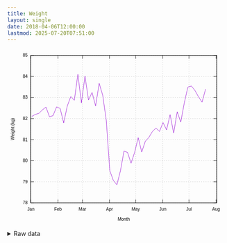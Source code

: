 ```yaml
---
title: Weight
layout: single
date: 2018-04-06T12:00:00
lastmod: 2025-07-20T07:51:00
---
```


<svg width="600" height="480" viewBox="0 0 600 480" xmlns="http://www.w3.org/2000/svg" xmlns:xlink="http://www.w3.org/1999/xlink"><g fill="none"><rect width="600" height="480"/><g stroke="currentColor"><g color="gray" stroke-width=".5"><path class="gridline" d="m64.14 422.4h510.68" stroke="gray" stroke-dasharray="2,4"/></g><g color="black"><path d="m64.14 422.4h9m501.68 0h-9" stroke="#000"/><g transform="translate(55.75 426.3)" fill="#000" font-family="sans-serif" font-size="12" stroke="none" text-anchor="end"><text><tspan font-family="sans-serif">78</tspan></text></g></g><g color="gray" stroke-width=".5"><path class="gridline" d="m64.14 364.63h510.68" stroke="gray" stroke-dasharray="2,4"/></g><g color="black"><path d="m64.14 364.63h9m501.68 0h-9" stroke="#000"/><g transform="translate(55.75,368.53)" fill="#000" font-family="sans-serif" font-size="12" stroke="none" text-anchor="end"><text><tspan font-family="sans-serif">79</tspan></text></g></g><g color="gray" stroke-width=".5"><path class="gridline" d="m64.14 306.86h510.68" stroke="gray" stroke-dasharray="2,4"/></g><g color="black"><path d="m64.14 306.86h9m501.68 0h-9" stroke="#000"/><g transform="translate(55.75,310.76)" fill="#000" font-family="sans-serif" font-size="12" stroke="none" text-anchor="end"><text><tspan font-family="sans-serif">80</tspan></text></g></g><g color="gray" stroke-width=".5"><path class="gridline" d="m64.14 249.09h510.68" stroke="gray" stroke-dasharray="2,4"/></g><g color="black"><path d="m64.14 249.09h9m501.68 0h-9" stroke="#000"/><g transform="translate(55.75,252.99)" fill="#000" font-family="sans-serif" font-size="12" stroke="none" text-anchor="end"><text><tspan font-family="sans-serif">81</tspan></text></g></g><g color="gray" stroke-width=".5"><path class="gridline" d="m64.14 191.32h510.68" stroke="gray" stroke-dasharray="2,4"/></g><g color="black"><path d="m64.14 191.32h9m501.68 0h-9" stroke="#000"/><g transform="translate(55.75,195.22)" fill="#000" font-family="sans-serif" font-size="12" stroke="none" text-anchor="end"><text><tspan font-family="sans-serif">82</tspan></text></g></g><g color="gray" stroke-width=".5"><path class="gridline" d="m64.14 133.55h510.68" stroke="gray" stroke-dasharray="2,4"/></g><g color="black"><path d="m64.14 133.55h9m501.68 0h-9" stroke="#000"/><g transform="translate(55.75,137.45)" fill="#000" font-family="sans-serif" font-size="12" stroke="none" text-anchor="end"><text><tspan font-family="sans-serif">83</tspan></text></g></g><g color="gray" stroke-width=".5"><path class="gridline" d="m64.14 75.78h510.68" stroke="gray" stroke-dasharray="2,4"/></g><g color="black"><path d="m64.14 75.78h9m501.68 0h-9" stroke="#000"/><g transform="translate(55.75,79.68)" fill="#000" font-family="sans-serif" font-size="12" stroke="none" text-anchor="end"><text><tspan font-family="sans-serif">84</tspan></text></g></g><g color="gray" stroke-width=".5"><path class="gridline" d="m64.14 18.01h510.68" stroke="gray" stroke-dasharray="2,4"/></g><g color="black"><path d="m64.14 18.01h9m501.68 0h-9" stroke="#000"/><g transform="translate(55.75,21.91)" fill="#000" font-family="sans-serif" font-size="12" stroke="none" text-anchor="end"><text><tspan font-family="sans-serif">85</tspan></text></g></g><g color="gray" stroke-width=".5"><path class="gridline" d="m64.74 422.4v-404.39" stroke="gray" stroke-dasharray="2,4"/></g><g color="black"><path d="m64.74 422.4v-9m0-395.39v9" stroke="#000"/><g transform="translate(64.74 444.3)" fill="#000" font-family="sans-serif" font-size="12" stroke="none" text-anchor="middle"><text><tspan font-family="sans-serif">Jan</tspan></text></g></g><g color="gray" stroke-width=".5"><path class="gridline" d="m139.04 422.4v-404.39" stroke="gray" stroke-dasharray="2,4"/></g><g color="black"><path d="m139.04 422.4v-9m0-395.39v9" stroke="#000"/><g transform="translate(139.04 444.3)" fill="#000" font-family="sans-serif" font-size="12" stroke="none" text-anchor="middle"><text><tspan font-family="sans-serif">Feb</tspan></text></g></g><g color="gray" stroke-width=".5"><path class="gridline" d="m206.15 422.4v-404.39" stroke="gray" stroke-dasharray="2,4"/></g><g color="black"><path d="m206.15 422.4v-9m0-395.39v9" stroke="#000"/><g transform="translate(206.15 444.3)" fill="#000" font-family="sans-serif" font-size="12" stroke="none" text-anchor="middle"><text><tspan font-family="sans-serif">Mar</tspan></text></g></g><g color="gray" stroke-width=".5"><path class="gridline" d="m280.46 422.4v-404.39" stroke="gray" stroke-dasharray="2,4"/></g><g color="black"><path d="m280.46 422.4v-9m0-395.39v9" stroke="#000"/><g transform="translate(280.46 444.3)" fill="#000" font-family="sans-serif" font-size="12" stroke="none" text-anchor="middle"><text><tspan font-family="sans-serif">Apr</tspan></text></g></g><g color="gray" stroke-width=".5"><path class="gridline" d="m352.36 422.4v-404.39" stroke="gray" stroke-dasharray="2,4"/></g><g color="black"><path d="m352.36 422.4v-9m0-395.39v9" stroke="#000"/><g transform="translate(352.36 444.3)" fill="#000" font-family="sans-serif" font-size="12" stroke="none" text-anchor="middle"><text><tspan font-family="sans-serif">May</tspan></text></g></g><g color="gray" stroke-width=".5"><path class="gridline" d="m426.66 422.4v-404.39" stroke="gray" stroke-dasharray="2,4"/></g><g color="black"><path d="m426.66 422.4v-9m0-395.39v9" stroke="#000"/><g transform="translate(426.66 444.3)" fill="#000" font-family="sans-serif" font-size="12" stroke="none" text-anchor="middle"><text><tspan font-family="sans-serif">Jun</tspan></text></g></g><g color="gray" stroke-width=".5"><path class="gridline" d="m498.57 422.4v-404.39" stroke="gray" stroke-dasharray="2,4"/></g><g color="black"><path d="m498.57 422.4v-9m0-395.39v9" stroke="#000"/><g transform="translate(498.57 444.3)" fill="#000" font-family="sans-serif" font-size="12" stroke="none" text-anchor="middle"><text><tspan font-family="sans-serif">Jul</tspan></text></g></g><g color="gray" stroke-width=".5"><path class="gridline" d="m572.87 422.4v-404.39" stroke="gray" stroke-dasharray="2,4"/></g><g color="black"><path d="m572.87 422.4v-9m0-395.39v9" stroke="#000"/><g transform="translate(572.87 444.3)" fill="#000" font-family="sans-serif" font-size="12" stroke="none" text-anchor="middle"><text><tspan font-family="sans-serif">Aug</tspan></text></g><path d="m64.14 18.01v404.39h510.68v-404.39h-510.68z" stroke="#000"/></g></g></g><g color="black" fill="none" stroke="currentColor"><path d="m67.14 185.54 9.73-5.73 9.73-2.84 9.74-9.57 9.73-7.69 9.74 26.68 9.73-3.23 9.74-23.94 9.73 4.24 9.73 39.62 9.74-45.72 9.73-26.58 9.74 10.18 9.73-71.11 9.73 78.28 9.74-73.26 9.73 65.37 9.74-20.61 9.73 37.18 9.74-62.17 9.73 32.63 9.73 68.33 9.74 138.78 9.73 26.62 9.74 11.85 9.73-38.32 9.73-54.07 9.74 3.71 9.73 29.64 9.74-29.95 9.73-40.14 9.74 39.29 9.73-29.39 9.73-10.46 9.74-16.23 9.73-9.57 9.74 9.32 9.73-24.55 9.73 20.04 9.74-41.57 9.73 50.39 9.74-58.45 9.73 28.4 9.74-52.71 9.73-43.19 9.73-3.1 9.74 12.24 9.73 17.38 9.74 14.68 9.73-35.8" stroke="#9400d3"/></g><g color="black" fill="none"><path d="m64.14 18.01v404.39h510.68v-404.39h-510.68z" stroke="#000"/><g transform="translate(19.18 220.21) rotate(-90)" fill="#000" font-family="sans-serif" font-size="12" text-anchor="middle"><text><tspan font-family="sans-serif">Weight (kg)</tspan></text></g><g transform="translate(319.48 471.3)" fill="#000" font-family="sans-serif" font-size="12" text-anchor="middle"><text><tspan font-family="sans-serif">Month</tspan></text></g></g></svg>

<details><summary>Raw data</summary>
<pre>
2025-01-02,82.1
2025-01-03,82.0
2025-01-04,81.7
2025-01-05,81.6
2025-01-06,82.2
2025-01-07,81.8
2025-01-08,82.0
2025-01-09,81.4
2025-01-10,82.2
2025-01-11,82.0
2025-01-12,81.9
2025-01-13,82.4
2025-01-14,82.4
2025-01-15,82.5
2025-01-16,82.2
2025-01-17,82.1
2025-01-18,82.4
2025-01-19,82.9
2025-01-20,82.7
2025-01-21,82.7
2025-01-22,82.1
2025-01-23,82.3
2025-01-24,82.3
2025-01-25,82.0
2025-01-26,82.0
2025-01-27,82.3
2025-01-28,82.1
2025-01-29,82.8
2025-01-30,82.8
2025-01-31,82.1
2025-02-01,81.9
2025-02-02,83.9
2025-02-03,83.2
2025-02-04,82.1
2025-02-05,82.8
2025-02-06,83.1
2025-02-07,82.1
2025-02-08,81.8
2025-02-09,82.5
2025-02-10,83.5
2025-02-11,82.8
2025-02-12,82.5
2025-02-13,82.0
2025-02-14,82.0
2025-02-15,82.3
2025-02-17,83.8
2025-02-18,82.4
2025-02-19,82.4
2025-02-20,82.9
2025-02-21,82.3
2025-02-22,82.6
2025-02-23,83.2
2025-02-24,84.1
2025-02-25,82.5
2025-02-26,82.3
2025-02-27,82.5
2025-02-28,82.8
2025-03-05,83.7
2025-03-06,83.1
2025-03-07,82.8
2025-03-08,82.9
2025-03-09,83.9
2025-03-10,83.6
2025-03-11,83.9
2025-03-12,83.3
2025-03-13,82.0
2025-03-14,82.8
2025-03-15,82.8
2025-03-18,82.9
2025-03-21,83.5
2025-03-23,82.5
2025-03-24,83.1
2025-03-25,82.9
2025-03-26,83.1
2025-03-27,82.8
2025-03-28,82.1
2025-03-31,80.8
2025-04-01,80.0
2025-04-02,78.8
2025-04-03,78.9
2025-04-04,78.6
2025-04-05,78.9
2025-04-06,79.3
2025-04-07,79.8
2025-04-08,79.8
2025-04-09,78.9
2025-04-10,78.9
2025-04-11,78.7
2025-04-12,79.8
2025-04-13,79.7
2025-04-14,79.6
2025-04-15,80.3
2025-04-17,79.5
2025-04-18,81.0
2025-04-20,79.6
2025-04-21,80.8
2025-04-22,80.1
2025-04-23,80.4
2025-04-24,80.3
2025-04-25,79.8
2025-04-26,80.0
2025-04-27,80.6
2025-04-28,81.0
2025-04-29,80.1
2025-04-30,80.5
2025-05-01,80.3
2025-05-02,80.3
2025-05-03,80.3
2025-05-04,81.2
2025-05-05,80.8
2025-05-06,80.0
2025-05-07,80.6
2025-05-08,80.4
2025-05-09,80.7
2025-05-10,80.8
2025-05-11,81.4
2025-05-12,80.9
2025-05-13,80.9
2025-05-14,81.2
2025-05-15,80.6
2025-05-16,81.1
2025-05-17,80.8
2025-05-18,81.3
2025-05-19,81.5
2025-05-20,81.5
2025-05-21,80.0
2025-05-22,81.8
2025-05-23,81.8
2025-05-24,81.6
2025-05-25,81.1
2025-05-26,80.9
2025-05-27,81.2
2025-05-28,81.4
2025-05-29,81.5
2025-05-30,82.1
2025-05-31,81.2
2025-06-01,81.9
2025-06-02,81.1
2025-06-03,81.0
2025-06-04,80.9
2025-06-05,81.6
2025-06-06,81.0
2025-06-07,81.4
2025-06-08,81.3
2025-06-09,82.0
2025-06-10,82.1
2025-06-11,81.3
2025-06-12,81.2
2025-06-13,81.1
2025-06-14,81.6
2025-06-15,81.8
2025-06-16,82.8
2025-06-17,82.6
2025-06-18,82.1
2025-06-26,82.8
2025-06-27,82.8
2025-06-28,82.6
2025-06-29,83.1
2025-06-30,83.5
2025-07-01,82.8
2025-07-02,82.7
2025-07-03,83.2
2025-07-04,83.6
2025-07-05,83.1
2025-07-06,81.9
2025-07-07,83.4
2025-07-08,83.2
2025-07-09,82.8
2025-07-10,83.1
2025-07-11,83.3
2025-07-12,83.1
2025-07-13,84.5
2025-07-14,84.3
2025-07-15,83.3
2025-07-16,82.8
2025-07-17,83.8
2025-07-18,83.6
2025-07-19,81.8
2025-07-20,83.4
</pre></details>